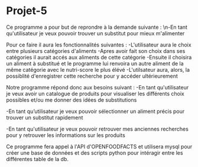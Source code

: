 # Projet-5
Ce programme a pour but de reprondre à la demande suivante :
\n-En tant qu'utilisateur je veux pouvoir trouver un substitut pour mieux m'alimenter

Pour ce faire il aura les fonctionnalités suivantes :
-L'utilisateur aura le choix entre plusieurs catégories d'aliments
-Apres avoir fait son choix dans ses catégories il aurait accés aux aliments de cette catégorie
-Ensuite il choisira un aliment à substitué et le programme lui renvoira un autre aliment de la même catégorie avec le nutri-score le plus élévé
-L'utilsateur aura, alors, la possiblité d'enregistrer cette recherche pour y accéder ultérieurement

Notre programme répond donc aux besoins suivant :
-En tant qu'utilisateur je veux avoir un catalogue de produits pour visualiser les différents choix possibles et/ou me donner des idées de substitutions

-En tant qu’utilisateur je veux pouvoir sélectionner un aliment précis pour trouver un substitut rapidement

-En tant qu'utilisateur je veux pouvoir retrouver mes anciennes recherches pour y retrouver les informations sur les produits

Ce programme fera appel à l'API d'OPENFOODFACTS et utilisera mysql pour créer une base de données et des scripts python pour intéragir entre les différentes table de la db.
